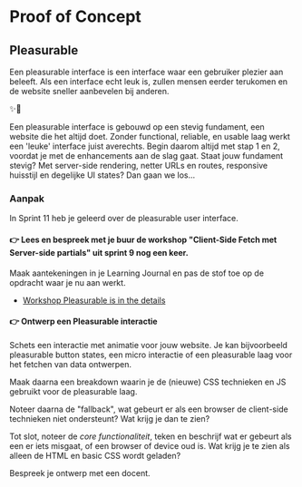 # Proof of Concept

## Pleasurable

<!-- Over hoe je er voor zorgt dat gebruikers plezier beleven aan een website maar dat je website het ook goed blijft doen in alle browsers. -->

Een pleasurable interface is een interface waar een gebruiker plezier aan beleeft. Als een interface echt leuk is, zullen mensen eerder terukomen en de website sneller aanbevelen bij anderen.

✨🪩

Een pleasurable interface is gebouwd op een stevig fundament, een website die het altijd doet. Zonder functional, reliable, en usable laag werkt een 'leuke' interface juist averechts. Begin daarom altijd met stap 1 en 2, voordat je met de enhancements aan de slag gaat.
Staat jouw fundament stevig? Met server-side rendering, netter URLs en routes, responsive huisstijl en degelijke UI states? Dan gaan we los...



### Aanpak

In Sprint 11 heb je geleerd over de pleasurable user interface. 

#### 👉 Lees en bespreek met je buur de workshop "Client-Side Fetch met Server-side partials" uit sprint 9 nog een keer. 
Maak aantekeningen in je Learning Journal en pas de stof toe op de opdracht waar je nu aan werkt.
- [Workshop Pleasurable is in the details](https://github.com/fdnd-task/pleasurable-ui/blob/main/docs/pleasurable-is-in-the-details.md)

#### 👉 Ontwerp een Pleasurable interactie

Schets een interactie met animatie voor jouw website. Je kan bijvoorbeeld pleasurable button states, een micro interactie of een pleasurable laag voor het fetchen van data ontwerpen. 

Maak daarna een breakdown waarin je de (nieuwe) CSS technieken en JS gebruikt voor de pleasurable laag. 

Noteer daarna de "fallback", wat gebeurt er als een browser de client-side technieken niet ondersteunt? Wat krijg je dan te zien? 

Tot slot, noteer de *core functionaliteit*, teken en beschrijf wat er gebeurt als een er iets misgaat, of een browser of device oud is. Wat krijg je te zien als alleen de HTML en basic CSS wordt geladen? 

Bespreek je ontwerp met een docent.

  

<!--
## Aanpak

Over leuke dingen maken. Maar er tegelijk voor zorgen dat als een browser, of een mens, de advanced coding niet kan verwerken dat je website dan terugvalt ... 

Over hoe je view transitions 'veilig' kan gebruiken
Over hoe je scroll driven animations 'veilig' kan gebruiken
Over hoe je ancor position 'veilig' kan gebruiken


-->
